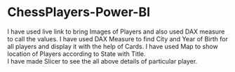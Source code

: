 # ChessPlayers-Power-BI
I have used live link to bring Images of Players and also used DAX measure to call the values.
I have used DAX Measure to find City and Year of Birth for all players and display it with the help of Cards.
I have used Map to show location of Players according to State with Title.  
I have made Slicer to see the all above details of particular player.
